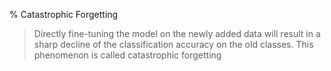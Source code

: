 % Catastrophic Forgetting

> Directly fine-tuning the model  on the newly added data will result in a sharp decline of the  classification accuracy on the old classes. This phenomenon is called catastrophic forgetting
